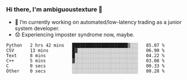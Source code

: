 ### Hi there, I'm ambiguoustexture 👋

<!--
**ambiguoustexture/ambiguoustexture** is a ✨ _special_ ✨ repository because its `README.md` (this file) appears on your GitHub profile.

Here are some ideas to get you started:
-->
- 🔭 I’m currently working on automated/low-latency trading as a junior system developer.
- :worried: Experiencing imposter syndrome now, maybe.

<!--START_SECTION:waka-->

```text
Python   2 hrs 42 mins   █████████████████████▒░░░   85.07 %
CSV      13 mins         █▓░░░░░░░░░░░░░░░░░░░░░░░   06.90 %
Text     8 mins          █░░░░░░░░░░░░░░░░░░░░░░░░   04.22 %
C++      5 mins          ▓░░░░░░░░░░░░░░░░░░░░░░░░   03.08 %
C        0 secs          ░░░░░░░░░░░░░░░░░░░░░░░░░   00.33 %
Other    0 secs          ░░░░░░░░░░░░░░░░░░░░░░░░░   00.28 %
```

<!--END_SECTION:waka-->
